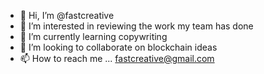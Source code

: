 - 👋 Hi, I’m @fastcreative
- 👀 I’m interested in reviewing the work my team has done
- 🌱 I’m currently learning copywriting
- 💞️ I’m looking to collaborate on blockchain ideas
- 📫 How to reach me ... fastcreative@gmail.com

<!---
fastcreative/fastcreative is a ✨ special ✨ repository because its `README.md` (this file) appears on your GitHub profile.
You can click the Preview link to take a look at your changes.
--->
